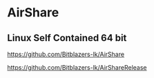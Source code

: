 # AirShare

## Linux Self Contained 64 bit 

https://github.com/Bitblazers-lk/AirShare 

https://github.com/Bitblazers-lk/AirShareRelease 
